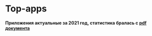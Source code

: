 # Top-apps

#### Приложения актуальные за 2021 год, статистика бралась с [pdf документа](https://go.sensortower.com/rs/351-RWH-315/images/Sensor-Tower-Q1-2021-Data-Digest.pdf)

